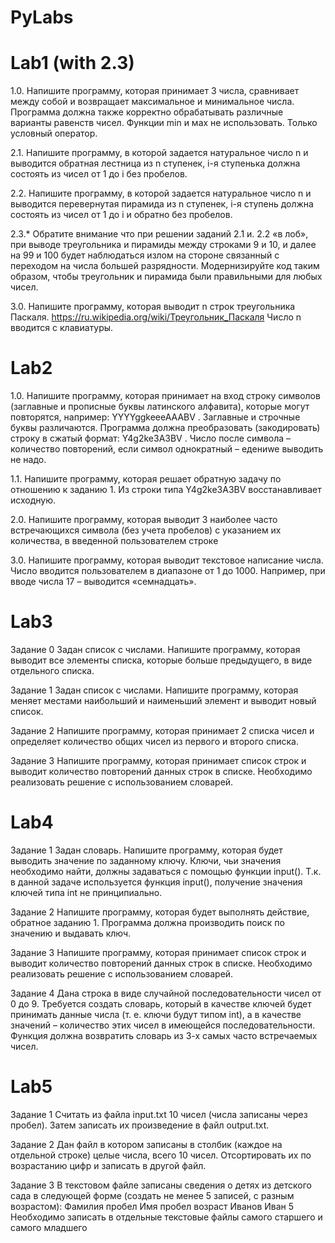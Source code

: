 # PyLabs

# Lab1  (with 2.3)

1.0. Напишите программу, которая принимает 3 числа, сравнивает между собой и возвращает максимальное и минимальное числа. Программа должна также корректно обрабатывать различные варианты равенств чисел. Функции min и мах не использовать. Только условный оператор.

2.1. Напишите программу, в которой задается  натуральное число n и выводится обратная лестница из n ступенек, i-я ступенька должна состоять из чисел от 1 до i без пробелов.

2.2. Напишите программу, в которой задается натуральное число n и выводится перевернутая пирамида из n ступенек, i-я ступень должна состоять из чисел от 1 до i и обратно без пробелов.

2.3.* Обратите внимание что при решении заданий 2.1 и. 2.2 «в лоб», при выводе треугольника и пирамиды между строками 9 и 10, и далее на 99 и 100 будет наблюдаться излом на стороне связанный с переходом на числа большей разрядности. Модернизируйте код таким образом, чтобы треугольник и пирамида были правильными для любых чисел.
  
3.0. Напишите программу, которая выводит n строк треугольника Паскаля. https://ru.wikipedia.org/wiki/Треугольник_Паскаля
Число n вводится с клавиатуры.


# Lab2

1.0. Напишите программу, которая принимает на вход строку символов (заглавные и прописные буквы латинского алфавита), которые могут повторятся, например: YYYYggkeeeAAABV . Заглавные и строчные буквы различаются. Программа должна преобразовать (закодировать) строку в сжатый формат: Y4g2ke3A3BV . Число после символа – количество повторений, если символ однократный – едениwe выводить не надо.

1.1. Напишите программу, которая решает обратную задачу по отношению к заданию 1. Из строки типа  Y4g2ke3A3BV восстанавливает исходную.

2.0. Напишите программу,  которая выводит 3 наиболее часто встречающихся символа (без учета пробелов) с указанием их количества, в введенной пользователем строке

3.0. Напишите программу,  которая выводит текстовое написание числа. Число вводится пользователем в диапазоне от 1 до 1000. Например, при вводе числа 17 – выводится «семнадцать».

# Lab3

Задание 0
Задан список с числами. Напишите программу, которая выводит все элементы списка, которые больше предыдущего, в виде отдельного списка.

Задание 1
Задан список с числами. Напишите программу, которая меняет местами наибольший и наименьший элемент и выводит новый список.

Задание 2
Напишите программу, которая принимает 2 списка чисел и определяет количество общих чисел из первого и второго списка.

Задание 3
Напишите программу, которая принимает список строк и выводит количество повторений данных строк в списке.
Необходимо реализовать решение с использованием словарей.


# Lab4

Задание 1
Задан словарь. Напишите программу, которая будет выводить значение по заданному ключу.
Ключи, чьи значения необходимо найти, должны задаваться с помощью функции input(). Т.к. в данной задаче используется функция input(), получение значения ключей типа int не принципиально.

Задание 2
Напишите программу, которая будет выполнять действие, обратное заданию 1. Программа должна производить поиск по значению и выдавать ключ.

Задание 3
Напишите программу, которая принимает список строк и выводит количество повторений данных строк в списке.
Необходимо реализовать решение с использованием словарей.


Задание 4
Дана строка в виде случайной последовательности чисел от 0 до 9. Требуется создать словарь, который в качестве ключей будет принимать данные числа (т. е. ключи будут типом int), а в качестве значений – количество этих чисел в имеющейся последовательности. Функция должна возвратить словарь из 3-х самых часто встречаемых чисел.


# Lab5

Задание 1
Считать из файла input.txt 10 чисел (числа записаны через пробел). Затем записать их произведение в файл output.txt.

Задание 2
Дан файл в котором записаны в столбик (каждое на отдельной строке) целые числа, всего 10 чисел. Отсортировать их по возрастанию цифр и записать в другой файл.

Задание 3
В текстовом файле записаны сведения о детях из детского сада в следующей форме (создать не менее 5 записей, с разным возрастом):
Фамилия пробел Имя пробел возраст
Иванов Иван 5 
Необходимо записать в отдельные текстовые файлы самого старшего и самого младшего
